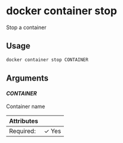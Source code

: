 # docker container stop

Stop a container

## Usage

```bash
docker container stop CONTAINER
```

## Arguments

#### *CONTAINER*

Container name

| Attributes      | &nbsp;
|-----------------|-------------
| Required:       | ✓ Yes



